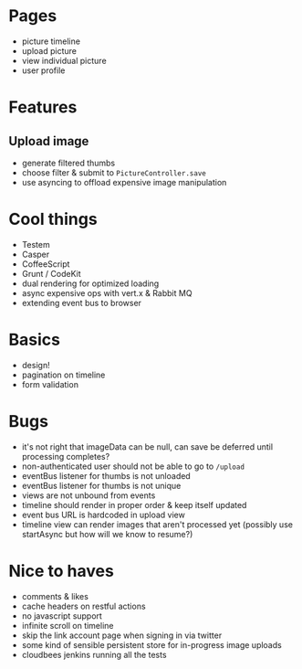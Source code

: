 # Pages

* picture timeline
* upload picture
* view individual picture
* user profile

# Features

## Upload image

* generate filtered thumbs
* choose filter & submit to `PictureController.save`
* use asyncing to offload expensive image manipulation

# Cool things

* Testem
* Casper
* CoffeeScript
* Grunt / CodeKit
* dual rendering for optimized loading
* async expensive ops with vert.x & Rabbit MQ
* extending event bus to browser

# Basics

* design!
* pagination on timeline
* form validation

# Bugs

* it's not right that imageData can be null, can save be deferred until processing completes?
* non-authenticated user should not be able to go to `/upload`
* eventBus listener for thumbs is not unloaded
* eventBus listener for thumbs is not unique
* views are not unbound from events
* timeline should render in proper order & keep itself updated
* event bus URL is hardcoded in upload view
* timeline view can render images that aren't processed yet (possibly use startAsync but how will we know to resume?)

# Nice to haves

* comments & likes
* cache headers on restful actions
* no javascript support
* infinite scroll on timeline
* skip the link account page when signing in via twitter
* some kind of sensible persistent store for in-progress image uploads
* cloudbees jenkins running all the tests